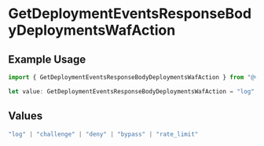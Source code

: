 # GetDeploymentEventsResponseBodyDeploymentsWafAction

## Example Usage

```typescript
import { GetDeploymentEventsResponseBodyDeploymentsWafAction } from "@vercel/sdk/models/operations";

let value: GetDeploymentEventsResponseBodyDeploymentsWafAction = "log";
```

## Values

```typescript
"log" | "challenge" | "deny" | "bypass" | "rate_limit"
```